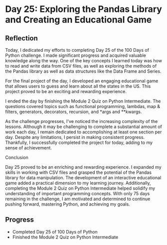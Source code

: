 # Day 25: Exploring the Pandas Library and Creating an Educational Game

## Reflection
  Today, I dedicated my efforts to completing Day 25 of the 100 Days of Python challenge. I made significant progress and acquired valuable knowledge along the way. One of the key concepts I learned today was how to read and write data from CSV files, as well as exploring the methods of the Pandas library as well as data structures like the Data Frame and Series.

  For the final project of the day, I developed an engaging educational game that allows users to guess and learn about all the states in the US. This project proved to be an exciting and rewarding experience.

  I ended the day by finishing the Module 2 Quiz on Python Intermediate. The questions covered topics such as functional programming, lambdas, map & filters, generators, decorators, recursion, and *args and **kwargs.

  As the challenge progresses, I've noticed the increasing complexity of the lessons. Although it may be challenging to complete a substantial amount of work each day, I remain dedicated to accomplishing at least one section per day. Despite any limitations, I persist in making consistent progress. Thankfully, I successfully completed the project for today, adding to my sense of achievement.

  Conclusion
  
  Day 25 proved to be an enriching and rewarding experience. I expanded my skills in working with CSV files and grasped the potential of the Pandas library for data manipulation. The development of an interactive educational game added a practical dimension to my learning journey. Additionally, completing the Module 2 Quiz on Python Intermediate helped solidify my understanding of important programming concepts. With only 75 days remaining in the challenge, I am motivated and determined to continue pushing forward, mastering Python, and achieving my goals.

## Progress
- Completed Day 25 of 100 Days of Python
- Finished the Module 2 Quiz on Python Intermediate